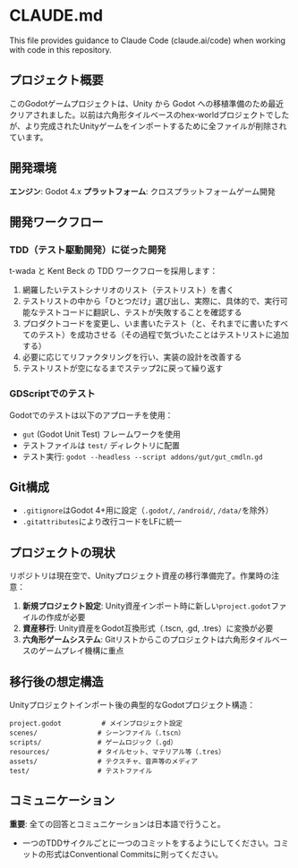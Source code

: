 # CLAUDE.md

This file provides guidance to Claude Code (claude.ai/code) when working with code in this repository.

## プロジェクト概要

このGodotゲームプロジェクトは、Unity から Godot への移植準備のため最近クリアされました。以前は六角形タイルベースのhex-worldプロジェクトでしたが、より完成されたUnityゲームをインポートするために全ファイルが削除されています。

## 開発環境

**エンジン**: Godot 4.x
**プラットフォーム**: クロスプラットフォームゲーム開発

## 開発ワークフロー

### TDD（テスト駆動開発）に従った開発

t-wada と Kent Beck の TDD ワークフローを採用します：

1. 網羅したいテストシナリオのリスト（テストリスト）を書く
2. テストリストの中から「ひとつだけ」選び出し、実際に、具体的で、実行可能なテストコードに翻訳し、テストが失敗することを確認する
3. プロダクトコードを変更し、いま書いたテスト（と、それまでに書いたすべてのテスト）を成功させる（その過程で気づいたことはテストリストに追加する）
4. 必要に応じてリファクタリングを行い、実装の設計を改善する
5. テストリストが空になるまでステップ2に戻って繰り返す

### GDScriptでのテスト

Godotでのテストは以下のアプローチを使用：
- `gut` (Godot Unit Test) フレームワークを使用
- テストファイルは `test/` ディレクトリに配置
- テスト実行: `godot --headless --script addons/gut/gut_cmdln.gd`

## Git構成

- `.gitignore`はGodot 4+用に設定（`.godot/`, `/android/`, `/data/`を除外）
- `.gitattributes`により改行コードをLFに統一

## プロジェクトの現状

リポジトリは現在空で、Unityプロジェクト資産の移行準備完了。作業時の注意：

1. **新規プロジェクト設定**: Unity資産インポート時に新しい`project.godot`ファイルの作成が必要
2. **資産移行**: Unity資産をGodot互換形式（.tscn, .gd, .tres）に変換が必要
3. **六角形ゲームシステム**: Gitリストからこのプロジェクトは六角形タイルベースのゲームプレイ機構に重点

## 移行後の想定構造

Unityプロジェクトインポート後の典型的なGodotプロジェクト構造：
```
project.godot          # メインプロジェクト設定
scenes/               # シーンファイル（.tscn）
scripts/              # ゲームロジック（.gd）
resources/            # タイルセット、マテリアル等（.tres）
assets/               # テクスチャ、音声等のメディア
test/                 # テストファイル
```

## コミュニケーション

**重要**: 全ての回答とコミュニケーションは日本語で行うこと。
- 一つのTDDサイクルごとに一つのコミットをするようにしてください。コミットの形式はConventional Commitsに則ってください。
